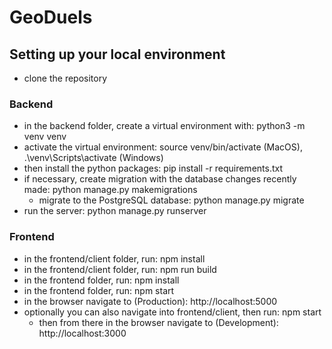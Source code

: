 # GeoDuels

## Setting up your local environment
- clone the repository

### Backend
- in the backend folder, create a virtual environment with: python3 -m venv venv
- activate the virtual environment: source venv/bin/activate (MacOS), .\venv\Scripts\activate (Windows)
- then install the python packages: pip install -r requirements.txt
- if necessary, create migration with the database changes recently made: python manage.py makemigrations
  - migrate to the PostgreSQL database: python manage.py migrate
- run the server: python manage.py runserver

### Frontend
- in the frontend/client folder, run: npm install
- in the frontend/client folder, run: npm run build
- in the frontend folder, run: npm install
- in the frontend folder, run: npm start
- in the browser navigate to (Production): http://localhost:5000
- optionally you can also navigate into frontend/client, then run: npm start
  - then from there in the browser navigate to (Development): http://localhost:3000
